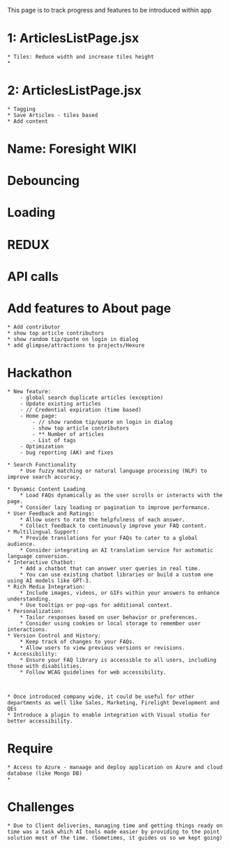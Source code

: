This page is to track progress and features to be introduced within app


# 1: ArticlesListPage.jsx
    * Tiles: Reduce width and increase tiles height
    * 


# 2: ArticlesListPage.jsx
    * Tagging
    * Save Articles - tiles based
    * Add content


# Name: Foresight WIKI

# Debouncing
# Loading
# REDUX
# API calls

# Add features to About page
    * Add contributor
    * show top article contributors
    * show random tip/quote on login in dialog
    * add glimpse/attractions to projects/Hexure


# Hackathon

    * New feature:
        - global search duplicate articles (exception)
        - Update existing articles
        - // Credential expiration (time based)
        - Home page: 
            - // show random tip/quote on login in dialog
            - show top article contributors
            - ** Number of articles
            - List of tags
        - Optimization
        - bug reporting (AK) and fixes 

    * Search Functionality
        * Use fuzzy matching or natural language processing (NLP) to improve search accuracy.

    * Dynamic Content Loading
        * Load FAQs dynamically as the user scrolls or interacts with the page.
        * Consider lazy loading or pagination to improve performance.
    * User Feedback and Ratings:
        * Allow users to rate the helpfulness of each answer.
        * Collect feedback to continuously improve your FAQ content.
    * Multilingual Support:
        * Provide translations for your FAQs to cater to a global audience.
        * Consider integrating an AI translation service for automatic language conversion.
    * Interactive Chatbot:
        * Add a chatbot that can answer user queries in real time.
        * You can use existing chatbot libraries or build a custom one using AI models like GPT-3.
    * Rich Media Integration:
        * Include images, videos, or GIFs within your answers to enhance understanding.
        * Use tooltips or pop-ups for additional context.
    * Personalization:
        * Tailor responses based on user behavior or preferences.
        * Consider using cookies or local storage to remember user interactions.
    * Version Control and History:
        * Keep track of changes to your FAQs.
        * Allow users to view previous versions or revisions.
    * Accessibility:
        * Ensure your FAQ library is accessible to all users, including those with disabilities.
        * Follow WCAG guidelines for web accessibility.



    * Once introduced company wide, it could be useful for other departments as well like Sales, Marketing, Firelight Development and QEs
    * Introduce a plugin to enable integration with Visual studio for better accessibility. 

# Require
    * Access to Azure - manaage and deploy application on Azure and cloud database (like Mongo DB)
    * 


# Challenges
    * Due to Client deliveries, managing time and getting things ready on time was a task which AI tools made easier by providing to the point solution most of the time. (Sometimes, it guides us so we kept going)
